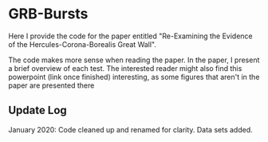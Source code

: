 # GRB-Bursts
Here I provide the code for the paper entitled "Re-Examining the Evidence of the Hercules-Corona-Borealis Great Wall".

The code makes more sense when reading the paper. In the paper, I present a brief overview of each test.
The interested reader might also find this powerpoint (link once finished) interesting, as some figures that aren't in the paper are presented there

## Update Log
January 2020: Code cleaned up and renamed for clarity. Data sets added.
